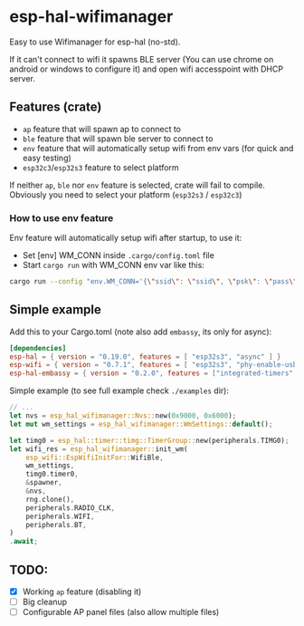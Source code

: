 # esp-hal-wifimanager
Easy to use Wifimanager for esp-hal (no-std).

If it can't connect to wifi it spawns BLE server (You can use chrome on android or windows to configure it)
and open wifi accesspoint with DHCP server.

## Features (crate)
- `ap` feature that will spawn ap to connect to
- `ble` feature that will spawn ble server to connect to
- `env` feature that will automatically setup wifi from env vars (for quick and easy testing)
- `esp32c3`/`esp32s3` feature to select platform

If neither `ap`, `ble` nor `env` feature is selected, crate will fail to compile.
Obviously you need to select your platform (`esp32s3` / `esp32c3`)

### How to use env feature
Env feature will automatically setup wifi after startup, to use it:
- Set [env] WM_CONN inside `.cargo/config.toml` file
- Start `cargo run` with WM_CONN env var like this:
```bash
cargo run --config "env.WM_CONN='{\"ssid\": \"ssid\", \"psk\": \"pass\", \"data\": {}}'"
```

## Simple example
Add this to your Cargo.toml (note also add `embassy`, its only for async):
```toml
[dependencies]
esp-hal = { version = "0.19.0", features = [ "esp32s3", "async" ] }
esp-wifi = { version = "0.7.1", features = [ "esp32s3", "phy-enable-usb", "coex" ] }
esp-hal-embassy = { version = "0.2.0", features = ["integrated-timers", "esp32s3"] }
```

Simple example (to see full example check `./examples` dir):
```rust
// ...
let nvs = esp_hal_wifimanager::Nvs::new(0x9000, 0x6000);
let mut wm_settings = esp_hal_wifimanager::WmSettings::default();

let timg0 = esp_hal::timer::timg::TimerGroup::new(peripherals.TIMG0);
let wifi_res = esp_hal_wifimanager::init_wm(
    esp_wifi::EspWifiInitFor::WifiBle,
    wm_settings,
    timg0.timer0,
    &spawner,
    &nvs,
    rng.clone(),
    peripherals.RADIO_CLK,
    peripherals.WIFI,
    peripherals.BT,
)
.await;
```

## TODO:
- [x] Working `ap` feature (disabling it)
- [ ] Big cleanup
- [ ] Configurable AP panel files (also allow multiple files)
